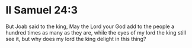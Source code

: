 # II Samuel 24:3

But Joab said to the king, May the Lord your God add to the people a hundred times as many as they are, while the eyes of my lord the king still see it, but why does my lord the king delight in this thing?
